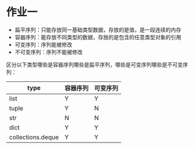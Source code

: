 # 作业一

- 扁平序列：只能存放同一基础类型数据，存放的是值，是一段连续的内存
- 容器序列：能存放不同类型的数据，存放的是包含的任意类型对象的引用
- 可变序列：序列能被修改
- 不可变序列：序列不能被修改

区分以下类型哪些是容器序列哪些是扁平序列，哪些是可变序列哪些是不可变序列：

| type | 容器序列 | 可变序列 |
| --- | --- | --- |
| list | Y | Y |
| tuple | Y | N |
| str | N | N |
| dict | Y| Y |
| collections.deque | Y | Y |
